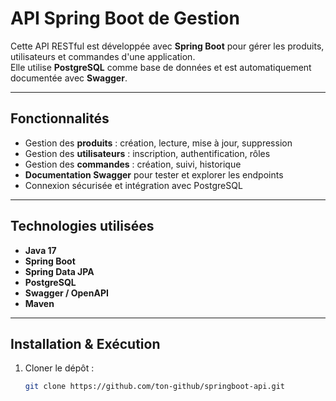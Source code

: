 # API Spring Boot de Gestion

Cette API RESTful est développée avec **Spring Boot** pour gérer les produits, utilisateurs et commandes d'une application.  
Elle utilise **PostgreSQL** comme base de données et est automatiquement documentée avec **Swagger**.

---

## Fonctionnalités

- Gestion des **produits** : création, lecture, mise à jour, suppression  
- Gestion des **utilisateurs** : inscription, authentification, rôles  
- Gestion des **commandes** : création, suivi, historique  
- **Documentation Swagger** pour tester et explorer les endpoints  
- Connexion sécurisée et intégration avec PostgreSQL  

---

## Technologies utilisées

- **Java 17**  
- **Spring Boot**  
- **Spring Data JPA**  
- **PostgreSQL**  
- **Swagger / OpenAPI**  
- **Maven**  

---

## Installation & Exécution

1. Cloner le dépôt :  
   ```bash
   git clone https://github.com/ton-github/springboot-api.git
